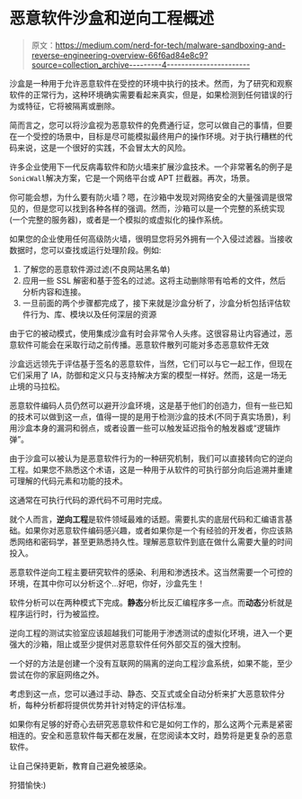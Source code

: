 # 恶意软件沙盒和逆向工程概述

> 原文：<https://medium.com/nerd-for-tech/malware-sandboxing-and-reverse-engineering-overview-66f6ad84e8c9?source=collection_archive---------4----------------------->

沙盒是一种用于允许恶意软件在受控的环境中执行的技术。然而，为了研究和观察软件的正常行为，这种环境确实需要看起来真实，但是，如果检测到任何错误的行为或特征，它将被隔离或删除。

简而言之，您可以将沙盒视为恶意软件的免费通行证，您可以做自己的事情，但要在一个受控的场景中，目标是尽可能模拟最终用户的操作环境。对于执行糟糕的代码来说，这是一个很好的实践，不会冒太大的风险。

许多企业使用下一代反病毒软件和防火墙来扩展沙盒技术。一个非常著名的例子是`SonicWall`解决方案，它是一个网络平台或 APT 拦截器。再次，场景。

你可能会想，为什么要有防火墙？嗯，在沙箱中发现对网络安全的大量强调是很常见的，但是您可以找到各种各样的强调。然而，沙箱可以是一个完整的系统实现(一个完整的服务器)，或者是一个模拟的或虚拟化的操作系统。

如果您的企业使用任何高级防火墙，很明显您将另外拥有一个入侵过滤器。当接收数据时，您可以查找或运行处理阶段。例如:

1.  了解您的恶意软件源过滤(不良网站黑名单)
2.  应用一些 SSL 解密和基于签名的过滤。这将主动删除带有哈希的文件，然后分析内容和连接。
3.  一旦前面的两个步骤都完成了，接下来就是沙盒分析了，沙盒分析包括评估软件行为、库、模块以及任何深层的资源

由于它的被动模式，使用集成沙盒有时会非常令人头疼。这很容易让内容通过，恶意软件可能会在采取行动之前传播。恶意软件散列可能对多态恶意软件无效

沙盒远远领先于评估基于签名的恶意软件，当然，它们可以与它一起工作，但现在它们采用了 IA，防御和定义只与支持解决方案的模型一样好。然而，这是一场无止境的马拉松。

恶意软件编码人员仍然可以避开沙盒环境，这是基于他们的创造力，但有一些已知的技术可以做到这一点，值得一提的是用于检测沙盒的技术(不同于真实场景)，利用沙盒本身的漏洞和弱点，或者设置一些可以触发延迟指令的触发器或“逻辑炸弹”。

由于沙盒可以被认为是恶意软件行为的一种研究机制，我们可以直接转向它的逆向工程。如果您不熟悉这个术语，这是一种用于从软件的可执行部分向后追溯并重建可理解的代码元素和功能的技术。

这通常在可执行代码的源代码不可用时完成。

就个人而言，**逆向工程**是软件领域最难的话题。需要扎实的底层代码和汇编语言基础。如果你对恶意软件编码感兴趣，或者如果你是一个有经验的开发者，你应该熟悉网络和密码学，甚至更熟悉持久性。理解恶意软件到底在做什么需要大量的时间投入。

恶意软件逆向工程主要研究软件的感染、利用和渗透技术。这当然需要一个可控的环境，在其中你可以分析这个…好吧，你好，沙盒先生！

软件分析可以在两种模式下完成。**静态**分析比反汇编程序多一点。而**动态**分析就是程序运行时，行为被监控。

逆向工程的测试实验室应该超越我们可能用于渗透测试的虚拟化环境，进入一个更强大的沙箱，阻止或至少提供对恶意软件任何外部交互的强大控制。

一个好的方法是创建一个没有互联网的隔离的逆向工程沙盒系统，如果不能，至少尝试在你的家庭网络之外。

考虑到这一点，您可以通过手动、静态、交互式或全自动分析来扩大恶意软件分析，每种分析都将提供优势并针对特定的评估标准。

如果你有足够的好奇心去研究恶意软件和它是如何工作的，那么这两个元素是紧密相连的。安全和恶意软件每天都在发展，在您阅读本文时，趋势将是更复杂的恶意软件。

让自己保持更新，教育自己避免被感染。

狩猎愉快:)